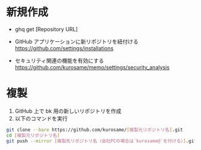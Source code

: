 # 新規作成

- ghq get [Repository URL]

- GitHub アプリケーションに新リポジトリを紐付ける  
  https://github.com/settings/installations

- セキュリティ関連の機能を有効にする  
  https://github.com/kurosame/memo/settings/security_analysis

# 複製

1. GitHub 上で bk 用の新しいリポジトリを作成
1. 以下のコマンドを実行

```sh
git clone --bare https://github.com/kurosame/[複製元リポジトリ名].git
cd [複製元リポジトリ名]
git push --mirror [複製先リポジトリ名（会社PCの場合は`kurosame@`を付ける）].git
```
